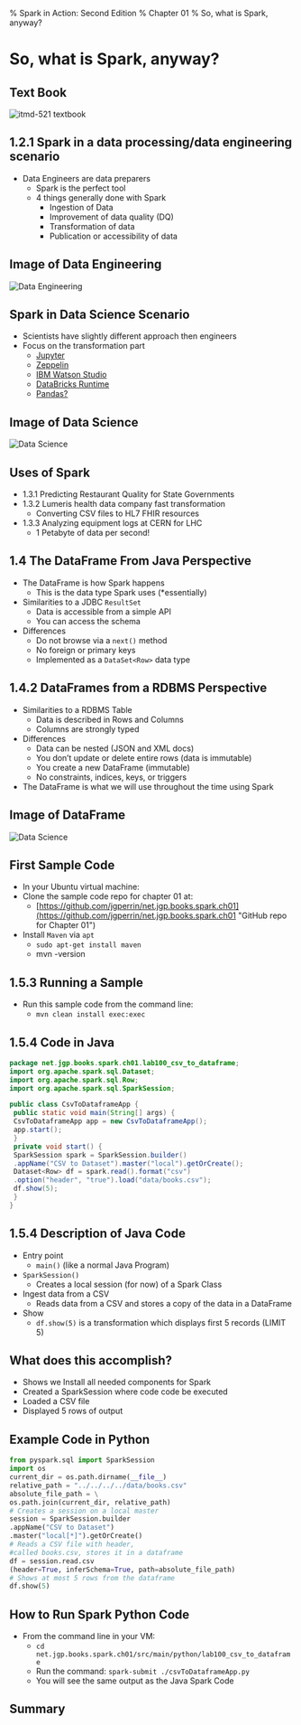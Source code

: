 % Spark in Action: Second Edition
% Chapter 01
% So, what is Spark, anyway?

# So, what is Spark, anyway?

## Text Book

![*itmd-521 textbook*](images/Spark-In-Action-V2.png "Spark In Action Book Cover Image")

## 1.2.1 Spark in a data processing/data engineering scenario

- Data Engineers are data preparers
  - Spark is the perfect tool
  - 4 things generally done with Spark
    - Ingestion of Data
    - Improvement of data quality (DQ)
    - Transformation of data
    - Publication or accessibility of data

## Image of Data Engineering

![*Data Engineering*](images/data-engineering.png "Figure 1.5 Data Engineering")

## Spark in Data Science Scenario

- Scientists have slightly different approach then engineers
- Focus on the transformation part
  - [Jupyter](https://jupyter.org/ "Jupyter Notebooks")
  - [Zeppelin](https://zeppelin.apache.org/ "Apache Zeppelin")
  - [IBM Watson Studio](https://cloud.ibm.com/catalog/services/watson-studio "IBM Watson Studio")
  - [DataBricks Runtime](https://databricks.com/product/databricks-runtime "DataBricks Runtime")
  - [Pandas?](https://pandas.pydata.org/ "Python Pandas")

## Image of Data Science

![*Data Science*](images/data-science.png "Figure 1.6 Data Science")

## Uses of Spark

- 1.3.1 Predicting Restaurant Quality for State Governments
- 1.3.2 Lumeris health data company fast transformation
  - Converting CSV files to HL7 FHIR resources
- 1.3.3 Analyzing equipment logs at CERN for LHC
  - 1 Petabyte of data per second!

## 1.4 The DataFrame From Java Perspective

- The DataFrame is how Spark happens
  - This is the data type Spark uses (\*essentially)
- Similarities to a JDBC `ResultSet`
  - Data is accessible from a simple API
  - You can access the schema
- Differences
  - Do not browse via a `next()` method
  - No foreign or primary keys
  - Implemented as a `DataSet<Row>` data type

## 1.4.2 DataFrames from a RDBMS Perspective

- Similarities to a RDBMS Table
  - Data is described in Rows and Columns
  - Columns are strongly typed
- Differences
  - Data can be nested (JSON and XML docs)
  - You don’t update or delete entire rows (data is immutable)
  - You create a new DataFrame (immutable)
  - No constraints, indices, keys, or triggers
- The DataFrame is what we will use throughout the time using Spark

## Image of DataFrame

![*Data Science*](images/the-dataframe.png "Figure 1.7 The DataFrame")

## First Sample Code

- In your Ubuntu virtual machine:
- Clone the sample code repo for chapter 01 at:
  - [https://github.com/jgperrin/net.jgp.books.spark.ch01](https://github.com/jgperrin/net.jgp.books.spark.ch01 "GitHub repo for Chapter 01")
- Install `Maven` via `apt`
  - `sudo apt-get install maven`
  - mvn -version

## 1.5.3 Running a Sample

- Run this sample code from the command line:
  - `mvn clean install exec:exec`

## 1.5.4 Code in Java

```Java
package net.jgp.books.spark.ch01.lab100_csv_to_dataframe;
import org.apache.spark.sql.Dataset;
import org.apache.spark.sql.Row;
import org.apache.spark.sql.SparkSession;

public class CsvToDataframeApp {
 public static void main(String[] args) {
 CsvToDataframeApp app = new CsvToDataframeApp();
 app.start();
 }
 private void start() {
 SparkSession spark = SparkSession.builder()
 .appName("CSV to Dataset").master("local").getOrCreate();
 Dataset<Row> df = spark.read().format("csv")
 .option("header", "true").load("data/books.csv");
 df.show(5);
 }
}
```

## 1.5.4 Description of Java Code

- Entry point
  - `main()` (like a normal Java Program)
- `SparkSession()`
  - Creates a local session (for now) of a Spark Class
- Ingest data from a CSV
  - Reads data from a CSV and stores a copy of the data in a DataFrame
- Show
  - `df.show(5)` is a transformation which displays first 5 records (LIMIT 5)

## What does this accomplish?

- Shows we Install all needed components for Spark
- Created a SparkSession where code code be executed
- Loaded a CSV file
- Displayed 5 rows of output

## Example Code in Python

```python
from pyspark.sql import SparkSession
import os
current_dir = os.path.dirname(__file__)
relative_path = "../../../../data/books.csv"
absolute_file_path = \
os.path.join(current_dir, relative_path)
# Creates a session on a local master
session = SparkSession.builder
.appName("CSV to Dataset")
.master("local[*]").getOrCreate()
# Reads a CSV file with header, 
#called books.csv, stores it in a dataframe
df = session.read.csv
(header=True, inferSchema=True, path=absolute_file_path)
# Shows at most 5 rows from the dataframe
df.show(5)
```

## How to Run Spark Python Code

- From the command line in your VM:
  - `cd net.jgp.books.spark.ch01/src/main/python/lab100_csv_to_dataframe`
  - Run the command: `spark-submit ./csvToDataframeApp.py`
  - You will see the same output as the Java Spark Code

## Summary


